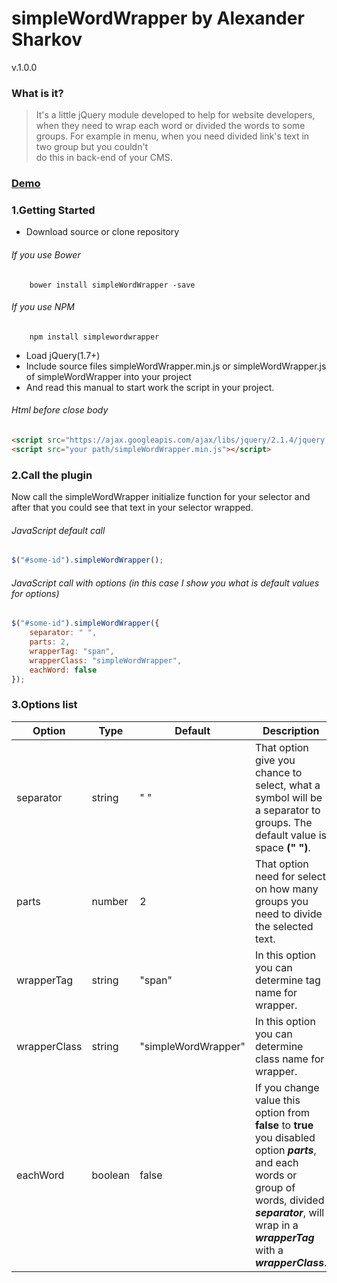 # simpleWordWrapper by Alexander Sharkov
v.1.0.0

### What is it?
>It's a little jQuery module developed to help for website developers, when 
they need to wrap each word or divided the words to some groups. For example 
in menu, when you need divided link's text in two group but you couldn't  
do this in back-end of your CMS.

### [Demo](https://bladeaweb.github.io/simpleWordWrapper/)

### 1.Getting Started
* Download source or clone repository
###### If you use Bower
```
    bower install simpleWordWrapper -save
```
###### If you use NPM
```
    npm install simplewordwrapper
```
* Load jQuery(1.7+) 
* Include source files simpleWordWrapper.min.js or simpleWordWrapper.js 
of simpleWordWrapper into your project
* And read this manual to start work the script in your project.

###### Html before close body
```html
<script src="https://ajax.googleapis.com/ajax/libs/jquery/2.1.4/jquery.min.js"></script>
<script src="your path/simpleWordWrapper.min.js"></script>
```
### 2.Call the plugin
Now call the simpleWordWrapper initialize function for your selector 
and after that you could see that text in your selector wrapped.

###### JavaScript default call
```javascript
$("#some-id").simpleWordWrapper();
```
###### JavaScript call with options (in this case I show you what is default values for options)
```javascript
$("#some-id").simpleWordWrapper({
    separator: " ",
    parts: 2,
    wrapperTag: "span",
    wrapperClass: "simpleWordWrapper",
    eachWord: false
});
```
### 3.Options list
Option | Type | Default | Description |
------ | ---- | ------- | ----------- |
separator | string | " " | That option give you chance to select, what a symbol will be a separator to groups. The default value is space **(" ")**. |
parts | number | 2 | That option need for select on how many groups you need to divide the selected text. |
wrapperTag | string | "span" | In this option you can determine tag name for wrapper. |
wrapperClass | string | "simpleWordWrapper" | In this option you can determine class name for wrapper. |
eachWord | boolean | false | If you change value this option from **false** to **true** you disabled option ***parts***, and each words or group of words, divided ***separator***, will wrap in a ***wrapperTag*** with a ***wrapperClass***. | 